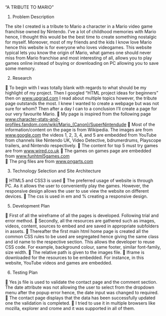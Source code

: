 “A TRIBUTE TO MARIO”
1.	Problem Description 

The site I created is a tribute to Mario a character in a Mario video game franchise owned by Nintendo. I’ve a lot of childhood memories with Mario hence, I thought this would be the best time to create something nostalgic for myself. Moreover, most of my friends and the kids I know love Mario hence this website is for everyone who loves videogames. This website typical lets you know the origin of Mario, what games one should never miss from Mario franchise and most interesting of all, allows you to play games online instead of buying or downloading on PC allowing you to save some memory.

2.	Research

	To begin with I was totally blank with regards to what should be my highlight of my project. Then I googled “HTML project ideas for beginners” then on www.upgrad.com I read about multiple topics however, the tribute page outstands the most. I knew I wanted to create a webpage but was not sure for whom? Then after a day I can to a conclusion I’ll create a page for our very favourite Mario. 
	My page is inspired from the following page www.character-stats-and-profiles.fandom.com/wiki/Mario_(Canon)/SuperNintendude 
	Most of the information/content on the page is from Wikipedia. The images are from www.google.com the videos 1, 2, 3, 4, and 5 are embedded from YouTube from channels like Nintendo UK, Video Detective, bdrumerdrums, Playscope trailers, and Nintendo respectively.
	The content for top 5 must try games are from www.wired.co.uk 
	The games on games page are embedded from www.funhtml5games.com  
	The png files are from www.pngarts.com  


3.	Technology Selection and Site Architecture 

	HTML5  and CSS3 is used 
	The preferred usage of website is through PC. As it allows the user to conveniently play the games. However, the responsive design allows the user to use view the website on different devices.
	The css is used in em and % creating a responsive design.


5.	Development Plan 

	First of all the wireframe of all the pages is developed. Following trial and error method. 
	Secondly, all the resources are gathered such as images, videos, content, sources to embed and are saved in appropriate subfolders in assets.
	Thereafter the first main html home page is created all the common CSS rules to be used are segregated hence giving the same class and id name to the respective section. This allows the developer to reuse CSS code. For example, background colour, same footer, similar font-family, size width.
	The relative path is given to the images file.
	Iframe is downloaded for the resources to be embedded. For instance, in this website, YouTube videos and games are embedded.

6.	Testing Plan 

	Yes js file is used to validate the contact page and the comment section. The date attribute was not allowing the user to select from the dropdown menu after the popup error hence, the date input was changed to required.
	The contact page displays that the data has been successfully updated one the validation is completed.
	I tried to use it in multiple browsers like mozilla, explorer and crome and it was supported in all of them.




